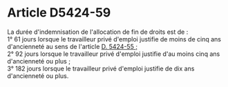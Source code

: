 # Article D5424-59

  
La durée d'indemnisation de l'allocation de fin de droits est de :   
1° 61 jours lorsque le travailleur privé d'emploi justifie de moins de cinq ans d'ancienneté au sens de l'article [D. 5424-55 ;][1]   
2° 92 jours lorsque le travailleur privé d'emploi justifie d'au moins cinq ans d'ancienneté ou plus ;   
3° 182 jours lorsque le travailleur privé d'emploi justifie de dix ans d'ancienneté ou plus.

 [1]: /affichCodeArticle.do?cidTexte=LEGITEXT000006072050&idArticle=LEGIARTI000018496534&dateTexte=&categorieLien=cid
